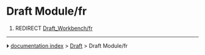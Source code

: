# Draft Module/fr
1.  REDIRECT [Draft_Workbench/fr](Draft_Workbench/fr.md)



---
⏵ [documentation index](../README.md) > [Draft](Draft_Workbench.md) > Draft Module/fr
